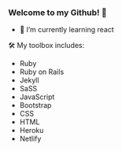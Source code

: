 ### Welcome to my Github! 👋

<!--
**susanjsp/susanjsp** is a ✨ _special_ ✨ repository because its `README.md` (this file) appears on your GitHub profile.
-->

- 🔭 I’m currently learning react

🛠 My toolbox includes:
  - Ruby
  - Ruby on Rails
  - Jekyll
  - SaSS
  - JavaScript
  - Bootstrap
  - CSS
  - HTML
  - Heroku
  - Netlify
